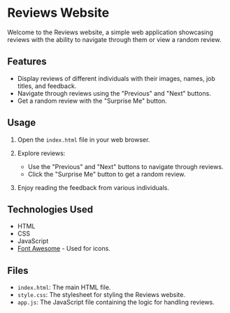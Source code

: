 # Reviews Website

Welcome to the Reviews website, a simple web application showcasing reviews with the ability to navigate through them or view a random review.

## Features

- Display reviews of different individuals with their images, names, job titles, and feedback.
- Navigate through reviews using the "Previous" and "Next" buttons.
- Get a random review with the "Surprise Me" button.

## Usage

1. Open the `index.html` file in your web browser.

2. Explore reviews:
   - Use the "Previous" and "Next" buttons to navigate through reviews.
   - Click the "Surprise Me" button to get a random review.

3. Enjoy reading the feedback from various individuals.

## Technologies Used

- HTML
- CSS
- JavaScript
- [Font Awesome](https://fontawesome.com/) - Used for icons.

## Files

- `index.html`: The main HTML file.
- `style.css`: The stylesheet for styling the Reviews website.
- `app.js`: The JavaScript file containing the logic for handling reviews.
